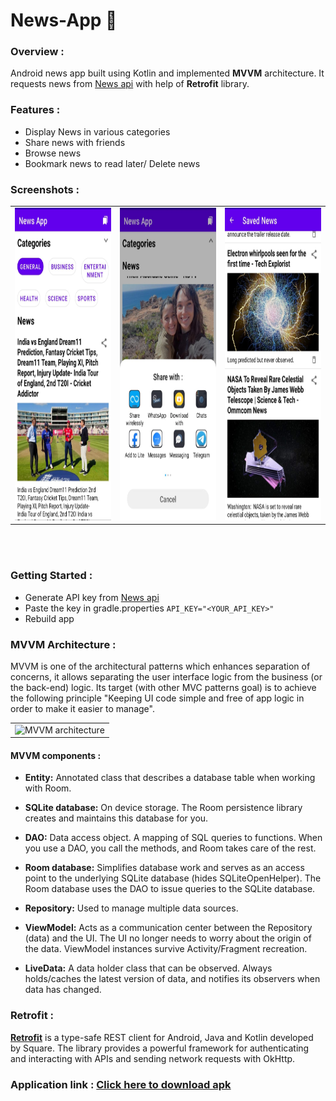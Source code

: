 # News-App 📰

### Overview :
Android news app built using Kotlin and implemented **MVVM** architecture. It requests news from <a href="https://newsapi.org/">News api</a> with help of  **Retrofit** library.

### Features :
* Display News in various categories 
* Share news with friends
* Browse news
* Bookmark news to read later/ Delete news


 ### Screenshots : 
 
  <table align="center">
  <tr>
     <td><img src="./img/img-1.jpeg" alt="News home" width=250px height=500px></td>
    <td><img src="./img/img-2.jpeg" alt="Saved News" style="width:250px;height:500px;"></td>
    <td><img src="./img/img-3.jpeg" alt="Image - news sharing" style="width:250px;height:500px;"></td>
  </tr>
   
</table><br><br>


### Getting Started :

 * Generate API key from <a href="https://newsapi.org/">News api</a>
 *  Paste the key in gradle.properties
 ````API_KEY="<YOUR_API_KEY>" ````
 * Rebuild app
 
 ### MVVM Architecture : 

MVVM is one of the architectural patterns which enhances separation of concerns, it allows separating the user interface logic from the business (or the back-end) logic. Its target (with other MVC patterns goal) is to achieve the following principle "Keeping UI code simple and free of app logic in order to make it easier to manage".

<table align="center" cellpadding="0" cellspacing="0" border="0" width="100%">
<tr><td >
<img style="width:600px;height:400px;" src="https://miro.medium.com/max/875/1*itYWsxQTfq7xTuvIMrVhYg.png" alt="MVVM architecture">
</td></tr>
</table>


#### MVVM components : 

* **Entity:** Annotated class that describes a database table when working with Room.

 * **SQLite database:** On device storage. The Room persistence library creates and maintains this database for you.

 * **DAO:** Data access object. A mapping of SQL queries to functions. When you use a DAO, you call the methods, and Room takes care of the rest.

 * **Room database:** Simplifies database work and serves as an access point to the underlying SQLite database (hides SQLiteOpenHelper). The Room database uses the DAO to issue queries to the SQLite database.

 * **Repository:** Used to manage multiple data sources.

 * **ViewModel:** Acts as a communication center between the Repository (data) and the UI. The UI no longer needs to worry about the origin of the data. ViewModel instances survive Activity/Fragment recreation.

 * **LiveData:** A data holder class that can be observed. Always holds/caches the latest version of data, and notifies its observers when data has changed.
 
 
### Retrofit : 
<a href="https://square.github.io/retrofit/"><b>Retrofit</b></a> is a type-safe REST client for Android, Java and Kotlin developed by Square. The library provides a powerful framework for authenticating and interacting with APIs and sending network requests with OkHttp.

### Application link : <a href="https://github.com/Raj-m01/News-App/blob/master/apk/News.apk">**Click here to download apk**</a>
